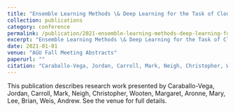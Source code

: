 ```yaml
---
title: "Ensemble Learning Methods \& Deep Learning for the Task of Cloud Detection"
collection: publications
category: conference
permalink: /publication/2021-ensemble-learning-methods-deep-learning-for-the-task-of-cloud-detection
excerpt: "Ensemble Learning Methods \& Deep Learning for the Task of Cloud Detection by Caraballo-Vega, Jordan et al."
date: 2021-01-01
venue: "AGU Fall Meeting Abstracts"
paperurl: ""
citation: "Caraballo-Vega, Jordan, Carroll, Mark, Neigh, Christopher, Wooten, Margaret, Aronne, Mary, Lee, Brian, Weis, Andrew (2021). "Ensemble Learning Methods \& Deep Learning for the Task of Cloud Detection." <i>AGU Fall Meeting Abstracts</i>."
---
```


This publication describes research work presented by Caraballo-Vega, Jordan, Carroll, Mark, Neigh, Christopher, Wooten, Margaret, Aronne, Mary, Lee, Brian, Weis, Andrew. See the venue for full details.
